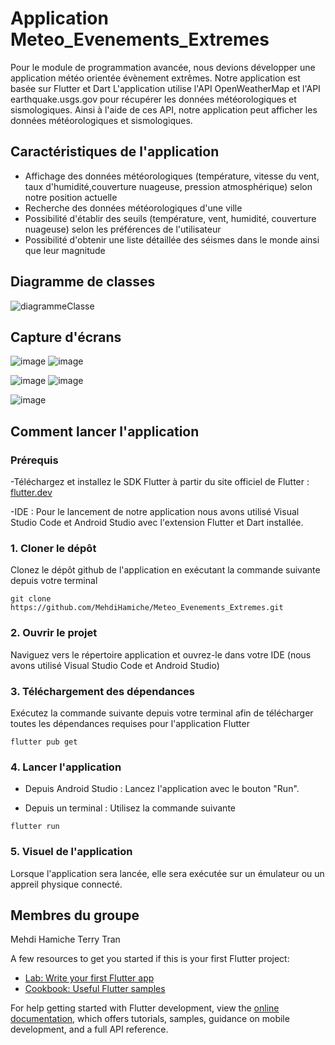 # Application Meteo_Evenements_Extremes
Pour le module de programmation avancée, nous devions développer une application météo orientée évènement extrêmes. Notre application est basée sur Flutter et Dart
L'application utilise l'API OpenWeatherMap et l'API earthquake.usgs.gov pour récupérer les données météorologiques et sismologiques.
Ainsi à l'aide de ces API, notre application peut afficher les données météorologiques et sismologiques.

## Caractéristiques de l'application
- Affichage des données météorologiques (température, vitesse du vent, taux d'humidité,couverture nuageuse, pression atmosphérique) selon notre position actuelle
- Recherche des données météorologiques d'une ville
- Possibilité d'établir des seuils (température, vent, humidité, couverture nuageuse) selon les préférences de l'utilisateur
- Possibilité d'obtenir une liste détaillée des séismes dans le monde ainsi que leur magnitude

## Diagramme de classes
![diagrammeClasse](https://github.com/MehdiHamiche/Meteo_Evenements_Extremes/assets/117445844/4e327637-a48d-4117-94fe-89a66ac6172c)


## Capture d'écrans

![image](https://github.com/MehdiHamiche/Meteo_Evenements_Extremes/assets/117445844/79d8552b-36a6-4925-a350-3073cd7062b1)   ![image](https://github.com/MehdiHamiche/Meteo_Evenements_Extremes/assets/117445844/06039b4a-29ee-4bc5-a741-64552e5966de)

![image](https://github.com/MehdiHamiche/Meteo_Evenements_Extremes/assets/117445844/a334fa64-c972-4caa-82f5-20c87176aff6)   ![image](https://github.com/MehdiHamiche/Meteo_Evenements_Extremes/assets/117445844/f2c554b5-4d57-45ba-ae34-89f2e3759b4f)

![image](https://github.com/MehdiHamiche/Meteo_Evenements_Extremes/assets/117445844/8f3ffd31-7644-4056-8ab8-03aa54a11aa4)


## Comment lancer l'application

### Prérequis 
-Téléchargez et installez le SDK Flutter à partir du site officiel de Flutter : [flutter.dev](https://docs.flutter.dev/get-started/install/windows/mobile?)

-IDE : Pour le lancement de notre application nous avons utilisé Visual Studio Code et Android Studio  avec l'extension Flutter et Dart installée.

### 1. Cloner le dépôt
Clonez le dépôt github de l'application en exécutant la commande suivante depuis votre terminal
```
git clone https://github.com/MehdiHamiche/Meteo_Evenements_Extremes.git
```

### 2. Ouvrir le projet
Naviguez vers le répertoire application et ouvrez-le dans votre IDE (nous avons utilisé Visual Studio Code et Android Studio)


### 3. Téléchargement des dépendances
Exécutez la commande suivante depuis votre terminal afin de télécharger toutes les dépendances requises pour l'application Flutter 
```
flutter pub get
```

### 4. Lancer l'application
 - Depuis Android Studio : Lancez l'application avec le bouton "Run".

 - Depuis un terminal : Utilisez la commande suivante
```
flutter run
```

### 5. Visuel de l'application
Lorsque l'application sera lancée, elle sera exécutée sur un émulateur ou un appreil physique connecté.

## Membres du groupe
Mehdi Hamiche
Terry Tran




A few resources to get you started if this is your first Flutter project:

- [Lab: Write your first Flutter app](https://docs.flutter.dev/get-started/codelab)
- [Cookbook: Useful Flutter samples](https://docs.flutter.dev/cookbook)

For help getting started with Flutter development, view the
[online documentation](https://docs.flutter.dev/), which offers tutorials,
samples, guidance on mobile development, and a full API reference.
